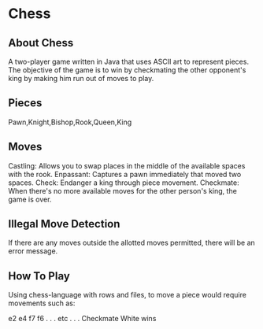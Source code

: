 # Chess

About Chess
------------
A two-player game written in Java that uses ASCII art to represent pieces. The objective of the game is to win by checkmating
the other opponent's king by making him run out of moves to play.

Pieces
-------
Pawn,Knight,Bishop,Rook,Queen,King

Moves
--------------
Castling: Allows you to swap places in the middle of the available spaces with the rook.
Enpassant: Captures a pawn immediately that moved two spaces.
Check: Endanger a king through piece movement.
Checkmate: When there's no more available moves for the other person's king, the game is over.

Illegal Move Detection
----------------------
If there are any moves outside the allotted moves permitted, there will be an error message.

How To Play
-------------
Using chess-language with rows and files, to move a piece would require movements such as:

e2 e4
f7 f6
  .
  .
  .
  etc
  .
  .
  .
Checkmate
White wins
